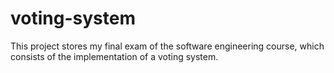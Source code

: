 # voting-system
This project stores my final exam of the software engineering course, which consists of the implementation of a voting system. 

